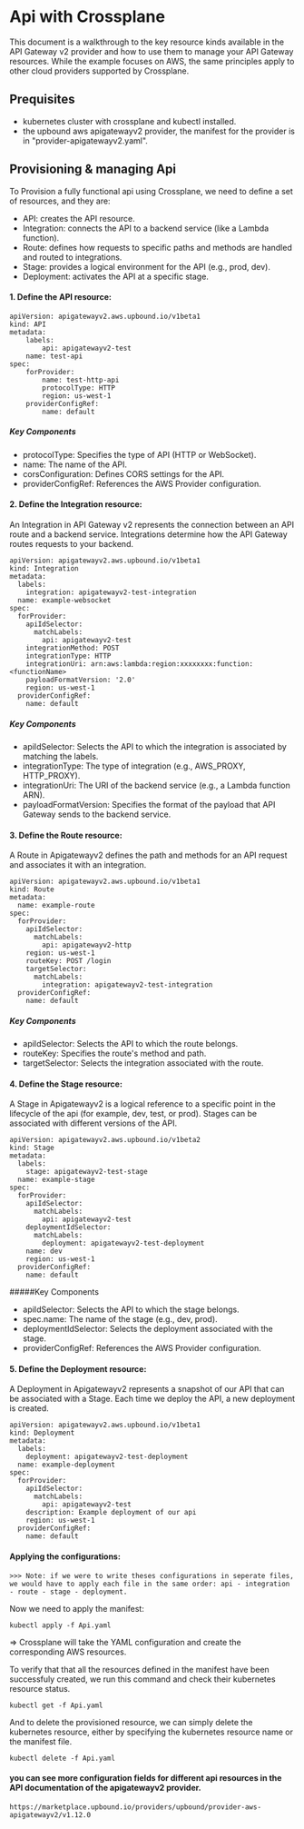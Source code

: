 
# Api with Crossplane

This document is a walkthrough to the key resource kinds available in the API Gateway v2 provider and how to use them to manage your API Gateway resources. While the example focuses on AWS, the same principles apply to other cloud providers supported by Crossplane.

## Prequisites

- kubernetes cluster with crossplane and kubectl installed.
- the upbound aws apigatewayv2 provider, the manifest for the provider is in "provider-apigatewayv2.yaml".

## Provisioning & managing Api
To Provision a fully functional api using Crossplane, we need to define  a set of resources, and they are:
 - API: creates the API resource.
 - Integration: connects the API to a backend service (like a Lambda function).
 - Route: defines how requests to specific paths and methods are handled and routed to integrations.
 - Stage: provides a logical environment for the API (e.g., prod, dev).
 - Deployment: activates the API at a specific stage.
 
#### 1. Define the API resource:

	apiVersion: apigatewayv2.aws.upbound.io/v1beta1
	kind: API
	metadata:
		labels:
			api: apigatewayv2-test
	 	name: test-api
	spec:
		forProvider:
			name: test-http-api
			protocolType: HTTP
			region: us-west-1
		providerConfigRef:
			name: default

##### Key Components
- protocolType: Specifies the type of API (HTTP or WebSocket).
- name: The name of the API.
- corsConfiguration: Defines CORS settings for the API.
- providerConfigRef: References the AWS Provider configuration.

#### 2. Define the Integration resource:
An Integration in API Gateway v2 represents the connection between an API route and a backend service. Integrations determine how the API Gateway routes requests to your backend.

	apiVersion: apigatewayv2.aws.upbound.io/v1beta1
	kind: Integration
	metadata:
	  labels:
	  	integration: apigatewayv2-test-integration
	  name: example-websocket
	spec:
	  forProvider:
		apiIdSelector:
		  matchLabels:
			api: apigatewayv2-test
		integrationMethod: POST
		integrationType: HTTP
		integrationUri: arn:aws:lambda:region:xxxxxxxx:function:<functionName>
		payloadFormatVersion: '2.0'
		region: us-west-1
  	  providerConfigRef:
  		name: default

##### Key Components
- apiIdSelector: Selects the API to which the integration is associated by matching the labels.
- integrationType: The type of integration (e.g., AWS_PROXY, HTTP_PROXY).
- integrationUri: The URI of the backend service (e.g., a Lambda function ARN).
- payloadFormatVersion: Specifies the format of the payload that API Gateway sends to the backend service.

#### 3. Define the Route resource:
A Route in Apigatewayv2 defines the path and methods for an API request and associates it with an integration.

	apiVersion: apigatewayv2.aws.upbound.io/v1beta1
	kind: Route
	metadata:
	  name: example-route
	spec:
	  forProvider:
		apiIdSelector:
		  matchLabels:
			api: apigatewayv2-http
		region: us-west-1
		routeKey: POST /login
		targetSelector:
		  matchLabels:
			integration: apigatewayv2-test-integration
	  providerConfigRef:
  		name: default

##### Key Components
- apiIdSelector: Selects the API to which the route belongs.
- routeKey: Specifies the route's method and path.
- targetSelector: Selects the integration associated with the route.

#### 4. Define the Stage resource:
A Stage in Apigatewayv2 is a logical reference to a specific point in the lifecycle of the api (for example, dev, test, or prod). Stages can be associated with different versions of the API.

	apiVersion: apigatewayv2.aws.upbound.io/v1beta2
	kind: Stage
	metadata:
	  labels:
		stage: apigatewayv2-test-stage
	  name: example-stage
	spec:
	  forProvider:
		apiIdSelector:
		  matchLabels:
			api: apigatewayv2-test
		deploymentIdSelector:
		  matchLabels:
		  	deployment: apigatewayv2-test-deployment
		name: dev
		region: us-west-1
	  providerConfigRef:
	  	name: default

#####Key Components
- apiIdSelector: Selects the API to which the stage belongs.
- spec.name: The name of the stage (e.g., dev, prod).
- deploymentIdSelector: Selects the deployment associated with the stage.
- providerConfigRef: References the AWS Provider configuration.

#### 5. Define the Deployment resource:
A Deployment in Apigatewayv2 represents a snapshot of our API that can be associated with a Stage. Each time we deploy the API, a new deployment is created.

	apiVersion: apigatewayv2.aws.upbound.io/v1beta1
	kind: Deployment
	metadata:
	  labels:
		deployment: apigatewayv2-test-deployment
	  name: example-deployment
	spec:
	  forProvider:
		apiIdSelector:
		  matchLabels:
			api: apigatewayv2-test
		description: Example deployment of our api
		region: us-west-1
	  providerConfigRef:
	  	name: default

#### Applying the configurations:
	>>> Note: if we were to write theses configurations in seperate files, we would have to apply each file in the same order: api - integration - route - stage - deployment.

Now we need to apply the manifest:

	kubectl apply -f Api.yaml

=> Crossplane will take the YAML configuration and create the corresponding AWS resources.

To verify that that all the resources defined in the manifest have been successfuly created, we run this command and check their kubernetes resource status.

    kubectl get -f Api.yaml

And to delete the provisioned resource, we can simply delete the kubernetes resource, either by specifying the kubernetes resource name or the manifest file.

    kubectl delete -f Api.yaml


#### you can see more configuration fields for different api resources in the API documentation of the apigatewayv2 provider.

	https://marketplace.upbound.io/providers/upbound/provider-aws-apigatewayv2/v1.12.0
